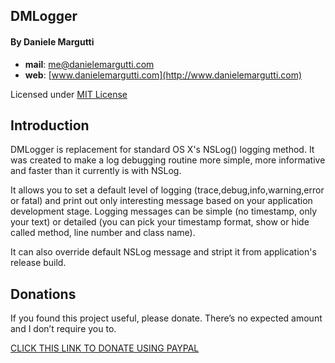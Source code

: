 ## DMLogger

#### **By Daniele Margutti**
* **mail**: [me@danielemargutti.com](mail:me@danielemargutti.com)
* **web**: [www.danielemargutti.com](http://www.danielemargutti.com)

Licensed under [MIT License](http://opensource.org/licenses/MIT)

## Introduction

DMLogger is replacement for standard OS X's NSLog() logging method.
It was created to make a log debugging routine more simple, more informative and faster than it currently is with NSLog.

It allows you to set a default level of logging (trace,debug,info,warning,error or fatal) and print out only interesting message based on your application development stage.
Logging messages can be simple (no timestamp, only your text) or detailed (you can pick your timestamp format, show or hide called method, line number and class name).

It can also override default NSLog message and stript it from application's release build. 

## Donations

If you found this project useful, please donate.
There’s no expected amount and I don’t require you to.

[CLICK THIS LINK TO DONATE USING PAYPAL](https://www.paypal.com/cgi-bin/webscr?cmd=_s-xclick&hosted_button_id=GS3DBQ69ZBKWJ)